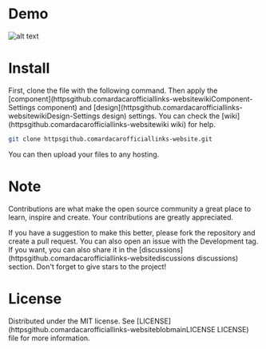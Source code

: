 # Demo

![alt text]([https://hizliresim.com/8dw4icf](https://dosya.hizliresim.com/PRacxEUovXXoeUx/preview))


# Install

First, clone the file with the following command. Then apply the [component](httpsgithub.comardacarofficiallinks-websitewikiComponent-Settings component) and [design](httpsgithub.comardacarofficiallinks-websitewikiDesign-Settings design) settings. You can check the [wiki](httpsgithub.comardacarofficiallinks-websitewiki wiki) for help.

```sh
git clone httpsgithub.comardacarofficiallinks-website.git
```

You can then upload your files to any hosting.

# Note

Contributions are what make the open source community a great place to learn, inspire and create. Your contributions are greatly appreciated.

If you have a suggestion to make this better, please fork the repository and create a pull request. You can also open an issue with the Development tag. If you want, you can also share it in the [discussions](httpsgithub.comardacarofficiallinks-websitediscussions discussions) section. Don't forget to give stars to the project!

# License
Distributed under the MIT license. See [LICENSE](httpsgithub.comardacarofficiallinks-websiteblobmainLICENSE LICENSE) file for more information.
